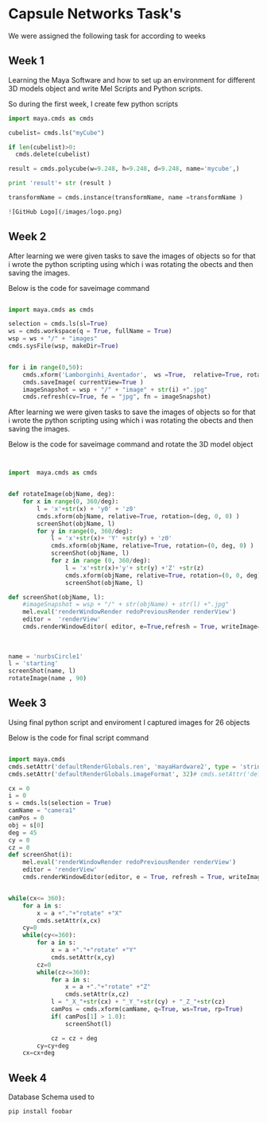 # Capsule Networks Task's

We were assigned the following task for according to weeks

## Week 1

Learning the Maya Software and how to set up an environment for different 3D models object and write Mel Scripts and Python scripts.

So during the first week, I create few python scripts


```python
import maya.cmds as cmds

cubelist= cmds.ls("myCube")

if len(cubelist)>0:
  cmds.delete(cubelist)

result = cmds.polycube(w=9.248, h=9.248, d=9.248, name='mycube',)

print 'result'+ str (result )

transformName = cmds.instance(transformName, name =transformName ) 

![GitHub Logo](/images/logo.png)
```


## Week 2

After learning we were given tasks to save the images of objects so for that i wrote the python scripting using which i was rotating the obects and then saving the images.

Below is the code for saveimage command

```python

import maya.cmds as cmds 

selection = cmds.ls(sl=True)
ws = cmds.workspace(q = True, fullName = True)
wsp = ws + "/" + "images"
cmds.sysFile(wsp, makeDir=True)


for i in range(0,50):
    cmds.xform('Lamborginhi_Aventador',  ws =True,  relative=True, rotation=(45, 45, 45) )
    cmds.saveImage( currentView=True )
    imageSnapshot = wsp + "/" + "image" + str(i) +".jpg"
    cmds.refresh(cv=True, fe = "jpg", fn = imageSnapshot)
```



After learning we were given tasks to save the images of objects so for that i wrote the python scripting using 
which i was rotating the obects and then saving the images.

Below is the code for saveimage command and rotate the 3D model object

```python


import  maya.cmds as cmds


def rotateImage(objName, deg):
    for x in range(0, 360/deg):
        l = 'x'+str(x) + 'y0' + 'z0'
        cmds.xform(objName, relative=True, rotation=(deg, 0, 0) )
        screenShot(objName, l) 
        for y in range(0, 360/deg):
            l = 'x'+str(x)+ 'Y' +str(y) + 'z0'
            cmds.xform(objName, relative=True, rotation=(0, deg, 0) ) 
            screenShot(objName, l) 
            for z in range (0, 360/deg):
                l = 'x'+str(x)+'y'+ str(y) +'Z' +str(z)
                cmds.xform(objName, relative=True, rotation=(0, 0, deg) )
                screenShot(objName, l)

def screenShot(objName, l):
    #imageSnapshot = wsp + "/" + str(objName) + str(l) +".jpg"
    mel.eval('renderWindowRender redoPreviousRender renderView')
    editor =  'renderView'
    cmds.renderWindowEditor( editor, e=True,refresh = True, writeImage=('D:\\test\\tr'+objName+str(l)))
    
    
    
name = 'nurbsCircle1'
l = 'starting'
screenShot(name, l)
rotateImage(name , 90)

```


## Week 3

Using final python script and enviroment I captured images for 26 objects 


Below is the code for final script command

```python

import maya.cmds
cmds.setAttr('defaultRenderGlobals.ren', 'mayaHardware2', type = 'string')
cmds.setAttr('defaultRenderGlobals.imageFormat', 32)# cmds.setAttr('defaultRenderGlobals.imageFormat ', 'jpg', type = 'string')# mel.eval('loadPreferredRenderGlobalsPreset("mayaHardware2")')# cmds.setAttr("defaultRenderGlobals.currentRenderer", "cameraShape1", type = "string")

cx = 0
i = 0
s = cmds.ls(selection = True)
camName = "camera1"
camPos = 0
obj = s[0]
deg = 45
cy = 0
cz = 0
def screenShot(i):
    mel.eval('renderWindowRender redoPreviousRender renderView')
    editor = 'renderView'
    cmds.renderWindowEditor(editor, e = True, refresh = True, writeImage = ('D:\\test\\lol\\Telescope\\Telescope' + str(i)))


while(cx<= 360):
    for a in s:
        x = a +"."+"rotate" +"X"
        cmds.setAttr(x,cx)
    cy=0
    while(cy<=360):
        for a in s:
            x = a +"."+"rotate" +"Y"
            cmds.setAttr(x,cy)
        cz=0
        while(cz<=360):
            for a in s:
                x = a +"."+"rotate" +"Z"
                cmds.setAttr(x,cz)
            l = "_X_"+str(cx) + "_Y_"+str(cy) + "_Z_"+str(cz)
            camPos = cmds.xform(camName, q=True, ws=True, rp=True)
            if( camPos[1] > 1.0):
                screenShot(l)

            cz = cz + deg
        cy=cy+deg
    cx=cx+deg

```
## Week 4

Database Schema used to 

```bash
pip install foobar
```


